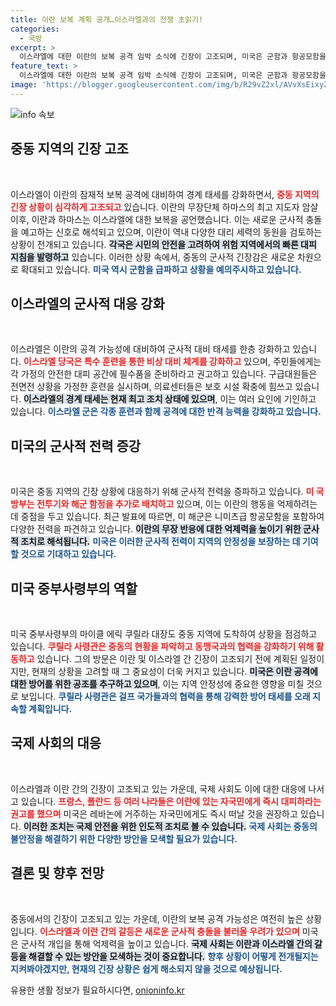```yaml
---
title: 이란 보복 계획 공개…이스라엘과의 전쟁 초읽기!
categories:
  - 국방
excerpt: >
  이스라엘에 대한 이란의 보복 공격 임박 소식에 긴장이 고조되며, 미국은 군함과 항공모함을 급파하고 각국은 자국민 대피령을 발령했다. 이란, 하마스, 헤즈볼라 간 갈등이 가팔라지는 가운데, 중동 지역의 안전이 위협받고 있다.
feature_text: >
  이스라엘에 대한 이란의 보복 공격 임박 소식에 긴장이 고조되며, 미국은 군함과 항공모함을 급파하고 각국은 자국민 대피령을 발령했다. 이란, 하마스, 헤즈볼라 간 갈등이 가팔라지는 가운데, 중동 지역의 안전이 위협받고 있다.
image: 'https://blogger.googleusercontent.com/img/b/R29vZ2xl/AVvXsEixyZcFfHzMRdzZMjFBmAUKJYCLCGyLL1o632UiGVXcaFdKo_bkvkuCioo0uUKlGfBVcT3P84aROyZIXSBEx3Aw5nCQ3pTgDom1WDC4m8eifvWiAmWEEVb4x6G_l8C0QH225ldMjyaFvpxGEBGNO37VmDTDMHGhJPq73UglMfDca1-0aw/s1600/blogspot.png'
---
```


<p><img src="https://blogger.googleusercontent.com/img/b/R29vZ2xl/AVvXsEixyZcFfHzMRdzZMjFBmAUKJYCLCGyLL1o632UiGVXcaFdKo_bkvkuCioo0uUKlGfBVcT3P84aROyZIXSBEx3Aw5nCQ3pTgDom1WDC4m8eifvWiAmWEEVb4x6G_l8C0QH225ldMjyaFvpxGEBGNO37VmDTDMHGhJPq73UglMfDca1-0aw/s1600/blogspot.png" alt="info 속보" /></p>

<h2 data-ke-size="size26">중동 지역의 긴장 고조</h2>

<p data-ke-size="size16">&nbsp;</p>

<p>이스라엘이 이란의 잠재적 보복 공격에 대비하여 경계 태세를 강화하면서, <b><span style="color: #ee2323;">중동 지역의 긴장 상황이 심각하게 고조되고</span></b> 있습니다. 이란의 무장단체 하마스의 최고 지도자 암살 이후, 이란과 하마스는 이스라엘에 대한 보복을 공언했습니다. 이는 새로운 군사적 충돌을 예고하는 신호로 해석되고 있으며, 이란이 역내 다양한 대리 세력의 동원을 검토하는 상황이 전개되고 있습니다. <b><span style="background-color: #21538527;">각국은 시민의 안전을 고려하여 위험 지역에서의 빠른 대피 지침을 발령하고</span></b> 있습니다. 이러한 상황 속에서, 중동의 군사적 긴장감은 새로운 차원으로 확대되고 있습니다. <b><span style="color: #1a5490;">미국 역시 군함을 급파하고 상황을 예의주시하고 있습니다.</span></b></p>

<h2 data-ke-size="size26">이스라엘의 군사적 대응 강화</h2>

<p data-ke-size="size16">&nbsp;</p>

<p>이스라엘은 이란의 공격 가능성에 대비하여 군사적 대비 태세를 한층 강화하고 있습니다. <b><span style="color: #ee2323;">이스라엘 당국은 특수 훈련을 통한 비상 대비 체계를 강화하고</span></b> 있으며, 주민들에게는 각 가정의 안전한 대피 공간에 필수품을 준비하라고 권고하고 있습니다. 구급대원들은 전면전 상황을 가정한 훈련을 실시하며, 의료센터들은 보호 시설 확충에 힘쓰고 있습니다. <b><span style="background-color: #21538527;">이스라엘의 경계 태세는 현재 최고 조치 상태에 있으며</span></b>, 이는 여러 요인에 기인하고 있습니다. <b><span style="color: #1a5490;">이스라엘 군은 각종 훈련과 함께 공격에 대한 반격 능력을 강화하고 있습니다.</span></b></p>

<h2 data-ke-size="size26">미국의 군사적 전력 증강</h2>

<p data-ke-size="size16">&nbsp;</p>

<p>미국은 중동 지역의 긴장 상황에 대응하기 위해 군사적 전력을 증파하고 있습니다. <b><span style="color: #ee2323;">미 국방부는 전투기와 해군 함정을 추가로 배치하고</span></b> 있으며, 이는 이란의 행동을 억제하려는 데 중점을 두고 있습니다. 최근 발표에 따르면, 미 해군은 니미츠급 항공모함을 포함하여 다양한 전력을 파견하고 있습니다. <b><span style="background-color: #21538527;">이란의 무장 반응에 대한 억제력을 높이기 위한 군사적 조치로 해석됩니다.</span></b> <b><span style="color: #1a5490;">미국은 이러한 군사적 전력이 지역의 안정성을 보장하는 데 기여할 것으로 기대하고 있습니다.</span></b></p>

<h2 data-ke-size="size26">미국 중부사령부의 역할</h2>

<p data-ke-size="size16">&nbsp;</p>

<p>미국 중부사령부의 마이클 에릭 쿠릴라 대장도 중동 지역에 도착하여 상황을 점검하고 있습니다. <b><span style="color: #ee2323;">쿠릴라 사령관은 중동의 현황을 파악하고 동맹국과의 협력을 강화하기 위해 활동하고</span></b> 있습니다. 그의 방문은 이란 및 이스라엘 간 긴장이 고조되기 전에 계획된 일정이지만, 현재의 상황을 고려할 때 그 중요성이 더욱 커지고 있습니다. <b><span style="background-color: #21538527;">미국은 이란 공격에 대한 방어를 위한 공조를 추구하고 있으며</span></b>, 이는 지역 안정성에 중요한 영향을 미칠 것으로 보입니다. <b><span style="color: #1a5490;">쿠릴라 사령관은 걸프 국가들과의 협력을 통해 강력한 방어 태세를 오래 지속할 계획입니다.</span></b></p>

<h2 data-ke-size="size26">국제 사회의 대응</h2>

<p data-ke-size="size16">&nbsp;</p>

<p>이스라엘과 이란 간의 긴장이 고조되고 있는 가운데, 국제 사회도 이에 대한 대응에 나서고 있습니다. <b><span style="color: #ee2323;">프랑스, 폴란드 등 여러 나라들은 이란에 있는 자국민에게 즉시 대피하라는 권고를 했으며</span></b> 미국은 레바논에 거주하는 자국민에게도 즉시 떠날 것을 권장하고 있습니다. <b><span style="background-color: #21538527;">이러한 조치는 국제 안전을 위한 인도적 조치로 볼 수 있습니다.</span></b> <b><span style="color: #1a5490;">국제 사회는 중동의 불안정을 해결하기 위한 다양한 방안을 모색할 필요가 있습니다.</span></b></p>

<h2 data-ke-size="size26">결론 및 향후 전망</h2>

<p data-ke-size="size16">&nbsp;</p>

<p>중동에서의 긴장이 고조되고 있는 가운데, 이란의 보복 공격 가능성은 여전히 높은 상황입니다. <b><span style="color: #ee2323;">이스라엘과 이란 간의 갈등은 새로운 군사적 충돌을 불러올 우려가 있으며</span></b> 미국은 군사적 개입을 통해 억제력을 높이고 있습니다. <b><span style="background-color: #21538527;">국제 사회는 이란과 이스라엘 간의 갈등을 해결할 수 있는 방안을 모색하는 것이 중요합니다.</span></b> <b><span style="color: #1a5490;">향후 상황이 어떻게 전개될지는 지켜봐야겠지만, 현재의 긴장 상황은 쉽게 해소되지 않을 것으로 예상됩니다.</span></b></p>
유용한 생활 정보가 필요하시다면, <a href="https://onioninfo.kr" rel="dofollow">onioninfo.kr</a>


